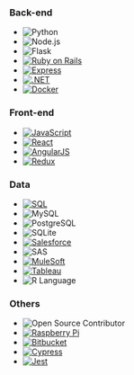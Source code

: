 ### Back-end
- ![Python](https://img.shields.io/badge/python-3670A0?style=for-the-badge&logo=python&logoColor=ffdd54)
- ![Node.js](https://img.shields.io/badge/Node.js-43853D?style=for-the-badge&logo=node.js&logoColor=white)
- ![Flask](https://img.shields.io/badge/flask-%23000.svg?style=for-the-badge&logo=flask&logoColor=white)
- [![Ruby on Rails](https://img.shields.io/badge/Ruby_on_Rails-CC0000?style=for-the-badge&logo=ruby-on-rails&logoColor=white)](https://github.com/search?q=ruby-on-rails)
- [![Express](https://img.shields.io/badge/Express.js-404D59?style=for-the-badge)](https://github.com/search?q=express.js)
- [![.NET](https://img.shields.io/badge/.NET-512BD4?style=for-the-badge&logo=.net&logoColor=white)](https://github.com/search?q=.net)
- [![Docker](https://img.shields.io/badge/docker-%230db7ed.svg?style=for-the-badge&logo=docker&logoColor=white)](https://github.com/search?q=docker)

### Front-end

- [![JavaScript](https://img.shields.io/badge/javascript-%23323330.svg?style=for-the-badge&logo=javascript&logoColor=%23F7DF1E)](https://github.com/search?q=javascript)
- [![React](https://img.shields.io/badge/react-%2320232a.svg?style=for-the-badge&logo=react&logoColor=%2361DAFB)](https://github.com/search?q=react)
- [![AngularJS](https://img.shields.io/badge/AngularJS-E23237?style=for-the-badge&logo=angularjs&logoColor=white)](https://github.com/search?q=angularjs)
- [![Redux](https://img.shields.io/badge/Redux-764ABC?style=for-the-badge&logo=redux&logoColor=white)](https://github.com/search?q=redux)

### Data
- [![SQL](https://img.shields.io/badge/SQL-4479A1?style=for-the-badge&logo=amazon-dynamodb&logoColor=white)](https://github.com/search?q=sql)
- ![MySQL](https://img.shields.io/badge/MySQL-00000F?style=for-the-badge&logo=mysql&logoColor=white)
- ![PostgreSQL](https://img.shields.io/badge/PostgreSQL-316192?style=for-the-badge&logo=postgresql&logoColor=white)
- ![SQLite](https://img.shields.io/badge/SQLite-07405E?style=for-the-badge&logo=sqlite&logoColor=white)
- [![Salesforce](https://img.shields.io/badge/Salesforce-00A1E0?style=for-the-badge&logo=salesforce&logoColor=white)](https://github.com/search?q=salesforce)
- ![SAS](https://img.shields.io/badge/SAS-C2912C?style=for-the-badge&logo=generic&logoColor=white)
- [![MuleSoft](https://img.shields.io/badge/MuleSoft-00758F?style=for-the-badge&logo=mulesoft&logoColor=white)](https://github.com/search?q=mulesoft)
- [![Tableau](https://img.shields.io/badge/Tableau-E97627?style=for-the-badge&logo=tableau&logoColor=white)](https://github.com/search?q=tableau)
- ![R Language](https://img.shields.io/badge/-R-276DC3?style=for-the-badge&logo=r&logoColor=white)

### Others

- ![Open Source Contributor](https://img.shields.io/badge/open%20source%20contributor-239120?style=for-the-badge&logo=hand&logoColor=white)
- [![Raspberry Pi](https://img.shields.io/badge/Raspberry%20Pi-A22846?style=for-the-badge&logo=raspberry%20pi&logoColor=white)](YOUR-URL)
- [![Bitbucket](https://img.shields.io/badge/Bitbucket-0052CC?style=for-the-badge&logo=bitbucket&logoColor=white)](https://github.com/search?q=bitbucket)
- [![Cypress](https://img.shields.io/badge/Cypress-17202C?style=for-the-badge&logo=cypress&logoColor=white)](https://github.com/search?q=cypress)
- [![Jest](https://img.shields.io/badge/Jest-C21325?style=for-the-badge&logo=jest&logoColor=white)](https://github.com/search?q=jest)

